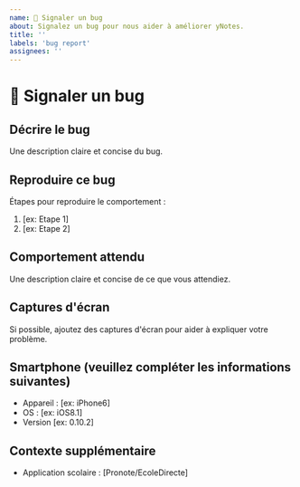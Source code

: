 ```yaml
---
name: 🐛 Signaler un bug
about: Signalez un bug pour nous aider à améliorer yNotes.
title: ''
labels: 'bug report'
assignees: ''
---
```


# 🐛 Signaler un bug

## Décrire le bug

Une description claire et concise du bug.

## Reproduire ce bug

Étapes pour reproduire le comportement :
1. [ex: Etape 1]
2. [ex: Etape 2]

## Comportement attendu

Une description claire et concise de ce que vous attendiez.

## Captures d'écran

Si possible, ajoutez des captures d'écran pour aider à expliquer votre problème.

## Smartphone (veuillez compléter les informations suivantes)

 - Appareil : [ex: iPhone6]
 - OS : [ex: iOS8.1]
 - Version [ex: 0.10.2]

## Contexte supplémentaire

 - Application scolaire : [Pronote/EcoleDirecte]